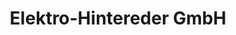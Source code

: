 ---
title: "Elektro-Hintereder GmbH"
url: /walpertskirchen/elektro-hintereder-gmbh/
shop: Elektronik
---